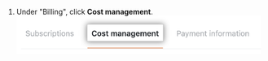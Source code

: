1. Under "Billing", click **Cost management**.
  ![Cost management tab](/assets/images/help/settings/cost-management-tab.png)
